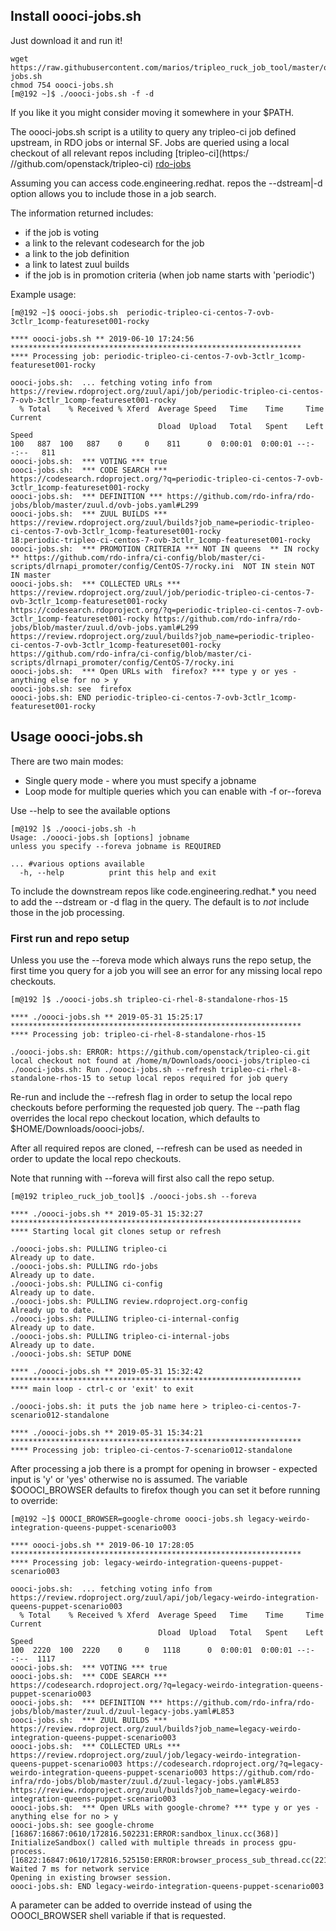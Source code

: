## Install oooci-jobs.sh

Just download it and run it!

```
wget https://raw.githubusercontent.com/marios/tripleo_ruck_job_tool/master/oooci-jobs.sh
chmod 754 oooci-jobs.sh
[m@192 ~]$ ./oooci-jobs.sh -f -d
```

 If you like it you might consider moving it somewhere in your $PATH.


The oooci-jobs.sh script is a utility to query any tripleo-ci job
defined upstream, in RDO jobs or internal SF. Jobs are queried using a local
checkout of all relevant repos including [tripleo-ci](https:/
//github.com/openstack/tripleo-ci)
[rdo-jobs](https://github.com/rdo-infra/rdo-jobs)

Assuming you can access code.engineering.redhat. repos the --dstream|-d option
allows you to include those in a job search.

The information returned includes:
  * if the job is voting
  * a link to the relevant codesearch for the job
  * a link to the job definition
  * a link to latest zuul builds
  * if the job is in promotion criteria (when job name starts with 'periodic')

Example usage:

```
[m@192 ~]$ oooci-jobs.sh  periodic-tripleo-ci-centos-7-ovb-3ctlr_1comp-featureset001-rocky

**** oooci-jobs.sh ** 2019-06-10 17:24:56 *****************************************************************
**** Processing job: periodic-tripleo-ci-centos-7-ovb-3ctlr_1comp-featureset001-rocky

oooci-jobs.sh:  ... fetching voting info from https://review.rdoproject.org/zuul/api/job/periodic-tripleo-ci-centos-7-ovb-3ctlr_1comp-featureset001-rocky
  % Total    % Received % Xferd  Average Speed   Time    Time     Time  Current
                                 Dload  Upload   Total   Spent    Left  Speed
100   887  100   887    0     0    811      0  0:00:01  0:00:01 --:--:--   811
oooci-jobs.sh:  *** VOTING *** true
oooci-jobs.sh:  *** CODE SEARCH *** https://codesearch.rdoproject.org/?q=periodic-tripleo-ci-centos-7-ovb-3ctlr_1comp-featureset001-rocky
oooci-jobs.sh:  *** DEFINITION *** https://github.com/rdo-infra/rdo-jobs/blob/master/zuul.d/ovb-jobs.yaml#L299
oooci-jobs.sh:  *** ZUUL BUILDS *** https://review.rdoproject.org/zuul/builds?job_name=periodic-tripleo-ci-centos-7-ovb-3ctlr_1comp-featureset001-rocky
18:periodic-tripleo-ci-centos-7-ovb-3ctlr_1comp-featureset001-rocky
oooci-jobs.sh:  *** PROMOTION CRITERIA *** NOT IN queens  ** IN rocky ** https://github.com/rdo-infra/ci-config/blob/master/ci-scripts/dlrnapi_promoter/config/CentOS-7/rocky.ini  NOT IN stein NOT IN master
oooci-jobs.sh:  *** COLLECTED URLs ***  https://review.rdoproject.org/zuul/job/periodic-tripleo-ci-centos-7-ovb-3ctlr_1comp-featureset001-rocky https://codesearch.rdoproject.org/?q=periodic-tripleo-ci-centos-7-ovb-3ctlr_1comp-featureset001-rocky https://github.com/rdo-infra/rdo-jobs/blob/master/zuul.d/ovb-jobs.yaml#L299 https://review.rdoproject.org/zuul/builds?job_name=periodic-tripleo-ci-centos-7-ovb-3ctlr_1comp-featureset001-rocky https://github.com/rdo-infra/ci-config/blob/master/ci-scripts/dlrnapi_promoter/config/CentOS-7/rocky.ini
oooci-jobs.sh:  *** Open URLs with  firefox? *** type y or yes - anything else for no > y
oooci-jobs.sh: see  firefox
oooci-jobs.sh: END periodic-tripleo-ci-centos-7-ovb-3ctlr_1comp-featureset001-rocky
```

## Usage oooci-jobs.sh

There are two main modes:

  * Single query mode - where you must specify a jobname
  * Loop mode for multiple queries which you can enable with -f or--foreva

Use --help to see the available options
```
[m@192 ]$ ./oooci-jobs.sh -h
Usage: ./oooci-jobs.sh [options] jobname
unless you specify --foreva jobname is REQUIRED

... #various options available
  -h, --help          print this help and exit
```

To include the downstream repos like code.engineering.redhat.* you need to add
the --dstream or -d flag in the query. The default is to *not* include those
in the job processing.

### First run and repo setup

Unless you use the --foreva mode which always runs the repo setup, the first time you query for a job you will see an error for any missing local repo checkouts.

```
[m@192 ]$ ./oooci-jobs.sh tripleo-ci-rhel-8-standalone-rhos-15

**** ./oooci-jobs.sh ** 2019-05-31 15:25:17 *****************************************************************
**** Processing job: tripleo-ci-rhel-8-standalone-rhos-15

./oooci-jobs.sh: ERROR: https://github.com/openstack/tripleo-ci.git local checkout not found at /home/m/Downloads/oooci-jobs/tripleo-ci
./oooci-jobs.sh: Run ./oooci-jobs.sh --refresh tripleo-ci-rhel-8-standalone-rhos-15 to setup local repos required for job query

```
Re-run and include the --refresh flag in order to setup the local repo checkouts before
performing the requested job query. The --path flag overrides the local repo checkout
location, which defaults to $HOME/Downloads/oooci-jobs/.

After all required repos are cloned, --refresh can be used as needed in order to update the local
repo checkouts.

Note that running with --foreva will first also call the repo setup.

```
[m@192 tripleo_ruck_job_tool]$ ./oooci-jobs.sh --foreva

**** ./oooci-jobs.sh ** 2019-05-31 15:32:27 *****************************************************************
**** Starting local git clones setup or refresh

./oooci-jobs.sh: PULLING tripleo-ci
Already up to date.
./oooci-jobs.sh: PULLING rdo-jobs
Already up to date.
./oooci-jobs.sh: PULLING ci-config
Already up to date.
./oooci-jobs.sh: PULLING review.rdoproject.org-config
Already up to date.
./oooci-jobs.sh: PULLING tripleo-ci-internal-config
Already up to date.
./oooci-jobs.sh: PULLING tripleo-ci-internal-jobs
Already up to date.
./oooci-jobs.sh: SETUP DONE

**** ./oooci-jobs.sh ** 2019-05-31 15:32:42 *****************************************************************
**** main loop - ctrl-c or 'exit' to exit

./oooci-jobs.sh: it puts the job name here > tripleo-ci-centos-7-scenario012-standalone

**** ./oooci-jobs.sh ** 2019-05-31 15:34:21 *****************************************************************
**** Processing job: tripleo-ci-centos-7-scenario012-standalone
```

After processing a job there is a prompt for opening in browser - expected input is 'y' or 'yes' otherwise no
is assumed. The variable $OOOCI_BROWSER defaults to firefox though you can set it before running to override:

```
[m@192 ~]$ OOOCI_BROWSER=google-chrome oooci-jobs.sh legacy-weirdo-integration-queens-puppet-scenario003

**** oooci-jobs.sh ** 2019-06-10 17:28:05 *****************************************************************
**** Processing job: legacy-weirdo-integration-queens-puppet-scenario003

oooci-jobs.sh:  ... fetching voting info from https://review.rdoproject.org/zuul/api/job/legacy-weirdo-integration-queens-puppet-scenario003
  % Total    % Received % Xferd  Average Speed   Time    Time     Time  Current
                                 Dload  Upload   Total   Spent    Left  Speed
100  2220  100  2220    0     0   1118      0  0:00:01  0:00:01 --:--:--  1117
oooci-jobs.sh:  *** VOTING *** true
oooci-jobs.sh:  *** CODE SEARCH *** https://codesearch.rdoproject.org/?q=legacy-weirdo-integration-queens-puppet-scenario003
oooci-jobs.sh:  *** DEFINITION *** https://github.com/rdo-infra/rdo-jobs/blob/master/zuul.d/zuul-legacy-jobs.yaml#L853
oooci-jobs.sh:  *** ZUUL BUILDS *** https://review.rdoproject.org/zuul/builds?job_name=legacy-weirdo-integration-queens-puppet-scenario003
oooci-jobs.sh:  *** COLLECTED URLs ***  https://review.rdoproject.org/zuul/job/legacy-weirdo-integration-queens-puppet-scenario003 https://codesearch.rdoproject.org/?q=legacy-weirdo-integration-queens-puppet-scenario003 https://github.com/rdo-infra/rdo-jobs/blob/master/zuul.d/zuul-legacy-jobs.yaml#L853 https://review.rdoproject.org/zuul/builds?job_name=legacy-weirdo-integration-queens-puppet-scenario003
oooci-jobs.sh:  *** Open URLs with google-chrome? *** type y or yes - anything else for no > y
oooci-jobs.sh: see google-chrome
[16867:16867:0610/172816.502231:ERROR:sandbox_linux.cc(368)] InitializeSandbox() called with multiple threads in process gpu-process.
[16822:16847:0610/172816.525150:ERROR:browser_process_sub_thread.cc(221)] Waited 7 ms for network service
Opening in existing browser session.
oooci-jobs.sh: END legacy-weirdo-integration-queens-puppet-scenario003
```

A parameter can be added to override instead of using the OOOCI_BROWSER shell variable if that is requested.
